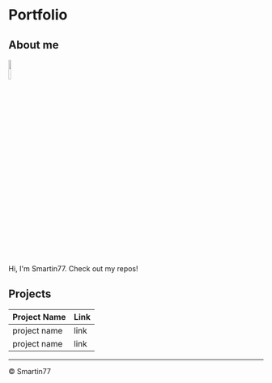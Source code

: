 # Portfolio

## About me

<img src="https://avatars.githubusercontent.com/u/15087887?v=4" style="width: 10%; height: auto;">

Hi, I'm Smartin77. Check out my repos!

## Projects

| Project Name     | Link                                    |
|------------------|-----------------------------------------|
| project name     | link                                    |
| project name     | link                                    |


---

© Smartin77
